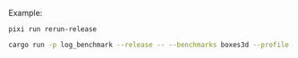 Example:

```
pixi run rerun-release
```

```sh
cargo run -p log_benchmark --release -- --benchmarks boxes3d --profile
```
